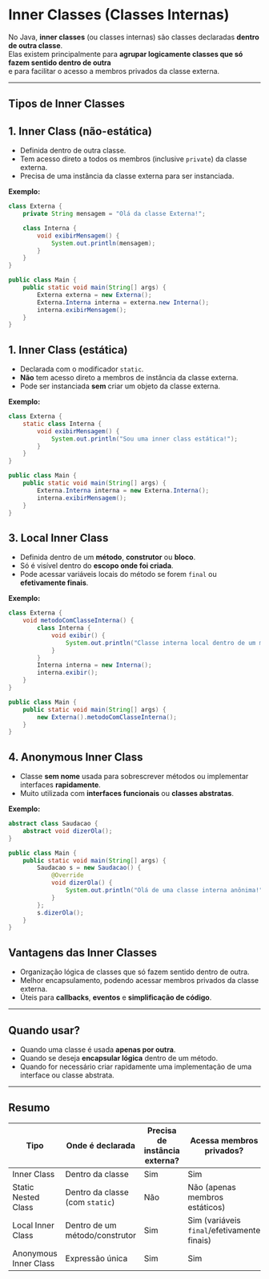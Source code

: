 # Inner Classes (Classes Internas)
No Java, **inner classes** (ou classes internas) são classes declaradas **dentro de outra classe**.  
Elas existem principalmente para **agrupar logicamente classes que só fazem sentido dentro de outra**  
e para facilitar o acesso a membros privados da classe externa.

---

## Tipos de Inner Classes

## 1. **Inner Class (não-estática)**
- Definida dentro de outra classe.
- Tem acesso direto a todos os membros (inclusive `private`) da classe externa.
- Precisa de uma instância da classe externa para ser instanciada.

**Exemplo:**
```java
class Externa {
    private String mensagem = "Olá da classe Externa!";

    class Interna {
        void exibirMensagem() {
            System.out.println(mensagem);
        }
    }
}

public class Main {
    public static void main(String[] args) {
        Externa externa = new Externa();
        Externa.Interna interna = externa.new Interna();
        interna.exibirMensagem();
    }
}
```

## 1. **Inner Class (estática)**

- Declarada com o modificador `static`.  
- **Não** tem acesso direto a membros de instância da classe externa.  
- Pode ser instanciada **sem** criar um objeto da classe externa.  

**Exemplo:**
```java
class Externa {
    static class Interna {
        void exibirMensagem() {
            System.out.println("Sou uma inner class estática!");
        }
    }
}

public class Main {
    public static void main(String[] args) {
        Externa.Interna interna = new Externa.Interna();
        interna.exibirMensagem();
    }
}
```

## 3. Local Inner Class

- Definida dentro de um **método**, **construtor** ou **bloco**.  
- Só é visível dentro do **escopo onde foi criada**.  
- Pode acessar variáveis locais do método se forem `final` ou **efetivamente finais**.  

**Exemplo:**
```java
class Externa {
    void metodoComClasseInterna() {
        class Interna {
            void exibir() {
                System.out.println("Classe interna local dentro de um método!");
            }
        }
        Interna interna = new Interna();
        interna.exibir();
    }
}

public class Main {
    public static void main(String[] args) {
        new Externa().metodoComClasseInterna();
    }
}
```

## 4. Anonymous Inner Class

- Classe **sem nome** usada para sobrescrever métodos ou implementar interfaces **rapidamente**.  
- Muito utilizada com **interfaces funcionais** ou **classes abstratas**.  

**Exemplo:**
```java
abstract class Saudacao {
    abstract void dizerOla();
}

public class Main {
    public static void main(String[] args) {
        Saudacao s = new Saudacao() {
            @Override
            void dizerOla() {
                System.out.println("Olá de uma classe interna anônima!");
            }
        };
        s.dizerOla();
    }
}
```

## Vantagens das Inner Classes

- Organização lógica de classes que só fazem sentido dentro de outra.  
- Melhor encapsulamento, podendo acessar membros privados da classe externa.  
- Úteis para **callbacks**, **eventos** e **simplificação de código**.  

---

## Quando usar?

- Quando uma classe é usada **apenas por outra**.  
- Quando se deseja **encapsular lógica** dentro de um método.  
- Quando for necessário criar rapidamente uma implementação de uma interface ou classe abstrata.  

---

## Resumo

| Tipo                 | Onde é declarada                 | Precisa de instância externa? | Acessa membros privados? |
|-----------------------|----------------------------------|--------------------------------|---------------------------|
| Inner Class           | Dentro da classe                | Sim                            | Sim                       |
| Static Nested Class   | Dentro da classe (com `static`) | Não                            | Não (apenas membros estáticos) |
| Local Inner Class     | Dentro de um método/construtor  | Sim                            | Sim (variáveis `final`/efetivamente finais) |
| Anonymous Inner Class | Expressão única                 | Sim                            | Sim                       |



